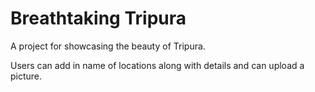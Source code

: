 # Breathtaking Tripura 

A project for showcasing the beauty of Tripura.

Users can add in name of locations along with details and can upload a picture. 
